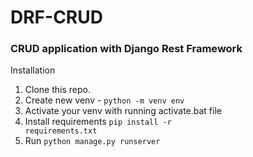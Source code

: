 # DRF-CRUD
### CRUD application with Django Rest Framework

Installation
1. Clone this repo.
2. Create new venv - <code>python -m venv env</code>
3. Activate your venv with running activate.bat file
4. Install requirements <code>pip install -r requirements.txt</code>
5. Run <code>python manage.py runserver</code>
